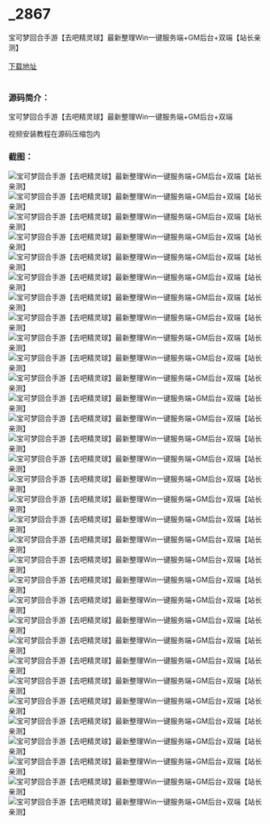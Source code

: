 # _2867
宝可梦回合手游【去吧精灵球】最新整理Win一键服务端+GM后台+双端【站长亲测】
<br/></br>
[下载地址](https://www.uuid2.com/2867.html "下载地址")
<br/></br>
<h3>源码简介：</h3>
<p>宝可梦回合手游【去吧精灵球】最新整理Win一键服务端+GM后台+双端<p>
<p>视频安装教程在源码压缩包内<p>
<h3>截图：</h3>
<img src="https://www.uuid2.com/wp-content/uploads/img/202202/6756f64817.jpg" alt="宝可梦回合手游【去吧精灵球】最新整理Win一键服务端+GM后台+双端【站长亲测】"><img src="https://www.uuid2.com/wp-content/uploads/img/202202/6756f64846.jpg" alt="宝可梦回合手游【去吧精灵球】最新整理Win一键服务端+GM后台+双端【站长亲测】"><img src="https://www.uuid2.com/wp-content/uploads/img/202202/6756f64942.jpg" alt="宝可梦回合手游【去吧精灵球】最新整理Win一键服务端+GM后台+双端【站长亲测】"><img src="https://www.uuid2.com/wp-content/uploads/img/202202/6756f64331.jpg" alt="宝可梦回合手游【去吧精灵球】最新整理Win一键服务端+GM后台+双端【站长亲测】"><img src="https://www.uuid2.com/wp-content/uploads/img/202202/27f0805241.jpg" alt="宝可梦回合手游【去吧精灵球】最新整理Win一键服务端+GM后台+双端【站长亲测】"><img src="https://www.uuid2.com/wp-content/uploads/img/202202/27f0805654.jpg" alt="宝可梦回合手游【去吧精灵球】最新整理Win一键服务端+GM后台+双端【站长亲测】"><img src="https://www.uuid2.com/wp-content/uploads/img/202202/27f0805128.jpg" alt="宝可梦回合手游【去吧精灵球】最新整理Win一键服务端+GM后台+双端【站长亲测】"><img src="https://www.uuid2.com/wp-content/uploads/img/202202/27f0805285.jpg" alt="宝可梦回合手游【去吧精灵球】最新整理Win一键服务端+GM后台+双端【站长亲测】"><img src="https://www.uuid2.com/wp-content/uploads/img/202202/27f0805441.jpg" alt="宝可梦回合手游【去吧精灵球】最新整理Win一键服务端+GM后台+双端【站长亲测】"><img src="https://www.uuid2.com/wp-content/uploads/img/202202/27f0805460.jpg" alt="宝可梦回合手游【去吧精灵球】最新整理Win一键服务端+GM后台+双端【站长亲测】"><img src="https://www.uuid2.com/wp-content/uploads/img/202202/f5cde5b623.jpg" alt="宝可梦回合手游【去吧精灵球】最新整理Win一键服务端+GM后台+双端【站长亲测】"><img src="https://www.uuid2.com/wp-content/uploads/img/202202/f5cde5b514.jpg" alt="宝可梦回合手游【去吧精灵球】最新整理Win一键服务端+GM后台+双端【站长亲测】"><img src="https://www.uuid2.com/wp-content/uploads/img/202202/f5cde5b439.jpg" alt="宝可梦回合手游【去吧精灵球】最新整理Win一键服务端+GM后台+双端【站长亲测】"><img src="https://www.uuid2.com/wp-content/uploads/img/202202/f5cde5b661.jpg" alt="宝可梦回合手游【去吧精灵球】最新整理Win一键服务端+GM后台+双端【站长亲测】"><img src="https://www.uuid2.com/wp-content/uploads/img/202202/f5cde5b417.jpg" alt="宝可梦回合手游【去吧精灵球】最新整理Win一键服务端+GM后台+双端【站长亲测】"><img src="https://www.uuid2.com/wp-content/uploads/img/202202/f5cde5b436.jpg" alt="宝可梦回合手游【去吧精灵球】最新整理Win一键服务端+GM后台+双端【站长亲测】"><img src="https://www.uuid2.com/wp-content/uploads/img/202202/f5cde5b783.jpg" alt="宝可梦回合手游【去吧精灵球】最新整理Win一键服务端+GM后台+双端【站长亲测】"><img src="https://www.uuid2.com/wp-content/uploads/img/202202/071a357787.jpg" alt="宝可梦回合手游【去吧精灵球】最新整理Win一键服务端+GM后台+双端【站长亲测】"><img src="https://www.uuid2.com/wp-content/uploads/img/202202/071a357129.jpg" alt="宝可梦回合手游【去吧精灵球】最新整理Win一键服务端+GM后台+双端【站长亲测】"><img src="https://www.uuid2.com/wp-content/uploads/img/202202/071a357494.jpg" alt="宝可梦回合手游【去吧精灵球】最新整理Win一键服务端+GM后台+双端【站长亲测】"><img src="https://www.uuid2.com/wp-content/uploads/img/202202/071a357845.jpg" alt="宝可梦回合手游【去吧精灵球】最新整理Win一键服务端+GM后台+双端【站长亲测】"><img src="https://www.uuid2.com/wp-content/uploads/img/202202/071a357521.jpg" alt="宝可梦回合手游【去吧精灵球】最新整理Win一键服务端+GM后台+双端【站长亲测】"><img src="https://www.uuid2.com/wp-content/uploads/img/202202/071a357848.jpg" alt="宝可梦回合手游【去吧精灵球】最新整理Win一键服务端+GM后台+双端【站长亲测】"><img src="https://www.uuid2.com/wp-content/uploads/img/202202/4d820e4649.jpg" alt="宝可梦回合手游【去吧精灵球】最新整理Win一键服务端+GM后台+双端【站长亲测】"><img src="https://www.uuid2.com/wp-content/uploads/img/202202/4d820e4821.jpg" alt="宝可梦回合手游【去吧精灵球】最新整理Win一键服务端+GM后台+双端【站长亲测】"><img src="https://www.uuid2.com/wp-content/uploads/img/202202/4d820e4424.jpg" alt="宝可梦回合手游【去吧精灵球】最新整理Win一键服务端+GM后台+双端【站长亲测】"><img src="https://www.uuid2.com/wp-content/uploads/img/202202/4d820e4872.jpg" alt="宝可梦回合手游【去吧精灵球】最新整理Win一键服务端+GM后台+双端【站长亲测】"><img src="https://www.uuid2.com/wp-content/uploads/img/202202/4d820e4613.jpg" alt="宝可梦回合手游【去吧精灵球】最新整理Win一键服务端+GM后台+双端【站长亲测】"><img src="https://www.uuid2.com/wp-content/uploads/img/202202/4d820e4206.jpg" alt="宝可梦回合手游【去吧精灵球】最新整理Win一键服务端+GM后台+双端【站长亲测】"><img src="https://www.uuid2.com/wp-content/uploads/img/202202/4d820e4180.jpg" alt="宝可梦回合手游【去吧精灵球】最新整理Win一键服务端+GM后台+双端【站长亲测】"><img src="https://www.uuid2.com/wp-content/uploads/img/202202/e084f87529.jpg" alt="宝可梦回合手游【去吧精灵球】最新整理Win一键服务端+GM后台+双端【站长亲测】"><img src="https://www.uuid2.com/wp-content/uploads/img/202202/e084f87923.jpg" alt="宝可梦回合手游【去吧精灵球】最新整理Win一键服务端+GM后台+双端【站长亲测】">

